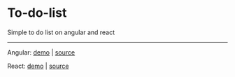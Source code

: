 # To-do-list
Simple to do list on angular and react

***


Angular: [demo](http://portfel.16mb.com/test3/angular/index.html) | [source](https://github.com/olshansky/To-do-list/tree/master/angular)

React: [demo](http://portfel.16mb.com/test3/react/index.html) | [source](https://github.com/olshansky/To-do-list/tree/master/react)
